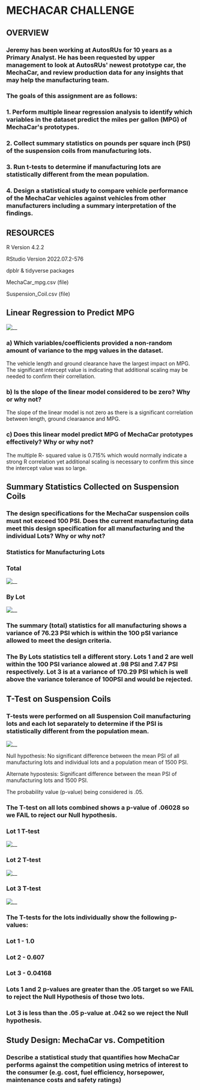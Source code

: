 # MECHACAR CHALLENGE


## OVERVIEW

### Jeremy has been working at AutosRUs for 10 years as a Primary Analyst.  He has been requested by upper management to look at AutosRUs' newest prototype car, the MechaCar, and review production data for any insights that may help the manufacturing team.

### The goals of this assignment are as follows:

### 1. Perform multiple linear regression analysis to identify which variables in the dataset predict the miles per gallon (MPG) of MechaCar's prototypes.

### 2. Collect summary statistics on pounds per square inch (PSI) of the suspension coils from manufacturing lots.

### 3. Run t-tests to determine if manufacturing lots are statistically different from the mean population.

### 4. Design a statistical study to compare vehicle performance of the MechaCar vehicles against vehicles from other manufacturers including a summary interpretation of the findings.


## RESOURCES

R Version 4.2.2

RStudio Version 2022.07.2-576

dpblr & tidyverse packages

MechaCar_mpg.csv (file)

Suspension_Coil.csv (file)


## Linear Regression to Predict MPG

![__](https://github.com/Johnnytoobadman/Mecha_Car_Statistical_Analysis/blob/main/Images/MechaCar_mpg_lm.png)

### a) Which variables/coefficients provided a non-random amount of variance to the mpg values in the dataset.

The vehicle length and ground clearance have the largest impact on MPG. The significant intercept value is indicating that additional scaling may be needed to confirm their correllation.

### b) Is the slope of the linear model considered to be zero? Why or why not?

The slope of the linear model is not zero as there is a significant correlation between length, ground clearaance and MPG.

### c) Does this linear model predict MPG of MechaCar prototypes effectively?  Why or why not?

The multiple R- squared value is 0.715% which would normally indicate a strong R correlation yet additional scaling is necessary to confirm this since the intercept value was so large.

## Summary Statistics Collected on Suspension Coils

### The design specifications for the MechaCar suspension coils must not exceed 100 PSI.  Does the current manufacturing data meet this design specification for all manufacturing and the individual Lots?  Why or why not?



### Statistics for Manufacturing Lots

### Total

![__](https://github.com/Johnnytoobadman/Mecha_Car_Statistical_Analysis/blob/main/Images/SuspCoil_total_summary.png)

### By Lot

![__](https://github.com/Johnnytoobadman/Mecha_Car_Statistical_Analysis/blob/main/Images/SuspCoil_Lots_summary.png)

### The summary (total) statistics for all manufacturing shows a variance of 76.23 PSI which is within the 100 pSI variance allowed to meet the design criteria.

### The By Lots statistics tell a different story.  Lots 1 and 2 are well within the 100 PSI variance alowed at .98 PSI and 7.47 PSI respectively.  Lot 3 is at a variance of 170.29 PSI which is well above the variance tolerance of 100PSI and would be rejected.



## T-Test on Suspension Coils

### T-tests were performed on all Suspension Coil manufacturing lots and each lot separately to determine if the PSI is statistically different from the population mean.

![__](https://github.com/Johnnytoobadman/Mecha_Car_Statistical_Analysis/blob/main/Images/SuspCoil_total_ttest.png)

Null hypothesis: No significant difference between the mean PSI of all manufacturing lots and individual lots and a population mean of 1500 PSI.

Alternate hypostesis: Significant difference between the mean PSI of manufacturing lots and 1500 PSI.

The probability value (p-value) being considered is .05.

### The T-test on all lots combined shows a p-value of .06028 so we FAIL to reject our Null hypothesis.

### Lot 1 T-test

![__](https://github.com/Johnnytoobadman/Mecha_Car_Statistical_Analysis/blob/main/Images/SuspCoil_ttest_lot1.png)

### Lot 2 T-test

![__](https://github.com/Johnnytoobadman/Mecha_Car_Statistical_Analysis/blob/main/Images/SuspCoil_ttests_lot2.png)

### Lot 3 T-test

![__](https://github.com/Johnnytoobadman/Mecha_Car_Statistical_Analysis/blob/main/Images/SuspCoil_ttests_Lot3.png)

### The T-tests for the lots individually show the following p-values:

### Lot 1 - 1.0

### Lot 2 - 0.607

### Lot 3 - 0.04168

### Lots 1 and 2 p-values are greater than the .05 target so we FAIL to reject the Null Hypothesis of those two lots.

### Lot 3 is less than the .05 p-value at .042 so we reject the Null hypothesis.



## Study Design: MechaCar vs. Competition

### Describe a statistical study that quantifies how MechaCar performs against the competition using metrics of interest to the consumer (e.g. cost, fuel efficiency, horsepower, maintenance costs and safety ratings)
